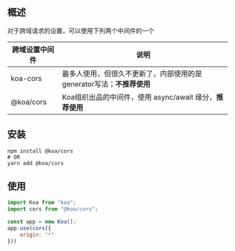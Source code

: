 ## 概述

对于跨域请求的设置，可以使用下列两个中间件的一个

| 跨域设置中间件 | 说明                                                         |
| -------------- | ------------------------------------------------------------ |
| koa-cors       | 最多人使用，但很久不更新了，内部使用的是generator写法；**不推荐使用** |
| @koa/cors      | Koa组织出品的中间件，使用 async/await 缘分，**推荐使用**     |



## 安装

```shell
npm install @koa/cors
# OR
yarn add @koa/cors
```



## 使用

```js
import Koa from "koa";
import cors from "@koa/cors";

const app = new Koa();
app.use(cors({
    origin: "*"
}))
```

